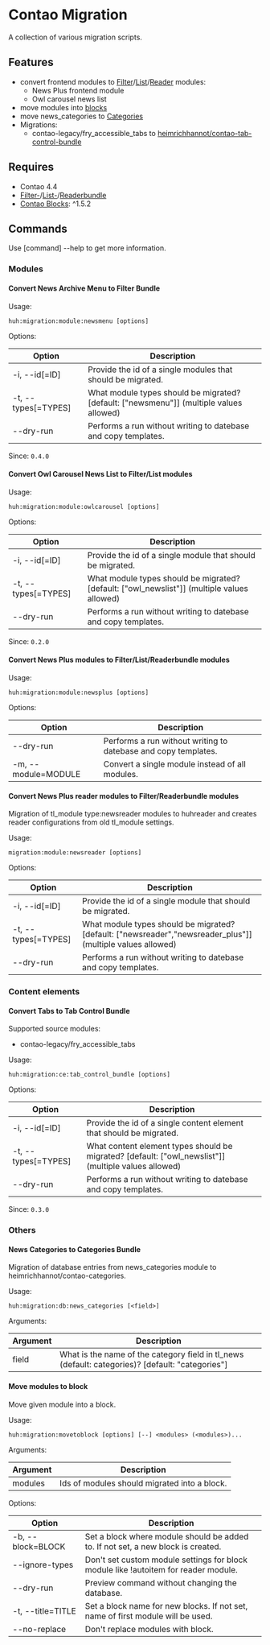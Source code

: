 # Contao Migration

A collection of various migration scripts.

## Features
* convert frontend modules to [Filter](https://github.com/heimrichhannot/contao-filter-bundle)/[List](https://github.com/heimrichhannot/contao-list-bundle)/[Reader](https://github.com/heimrichhannot/contao-reader-bundle) modules:
    * News Plus frontend module
    * Owl carousel news list
* move modules into [blocks](https://github.com/heimrichhannot/contao-blocks)
* move news_categories to [Categories](https://github.com/heimrichhannot/contao-categories-bundle)
* Migrations:
    * contao-legacy/fry_accessible_tabs to [heimrichhannot/contao-tab-control-bundle](https://github.com/heimrichhannot/contao-tab-control-bundle)
    

## Requires

* Contao 4.4
* [Filter-](https://github.com/heimrichhannot/contao-filter-bundle)/[List-](https://github.com/heimrichhannot/contao-list-bundle)/[Readerbundle](https://github.com/heimrichhannot/contao-reader-bundle)
* [Contao Blocks](https://github.com/heimrichhannot/contao-blocks): ^1.5.2



## Commands

Use [command] --help to get more information.


### Modules

#### Convert News Archive Menu to Filter Bundle 

Usage: 
```
huh:migration:module:newsmenu [options]
```

Options:

Option              | Description
--------------------|-----
-i, --id[=ID]       | Provide the id of a single modules that should be migrated.
-t, --types[=TYPES] | What module types should be migrated? [default: ["newsmenu"]] (multiple values allowed)
--dry-run           | Performs a run without writing to datebase and copy templates.

Since: `0.4.0`

#### Convert Owl Carousel News List to Filter/List modules

Usage: 
```
huh:migration:module:owlcarousel [options]
```

Options:

Option              | Description
--------------------|-----
-i, --id[=ID]       | Provide the id of a single module that should be migrated.
-t, --types[=TYPES] | What module types should be migrated? [default: ["owl_newslist"]] (multiple values allowed)
--dry-run           | Performs a run without writing to datebase and copy templates.

Since: `0.2.0`

#### Convert News Plus modules to Filter/List/Readerbundle modules

Usage:
```
huh:migration:module:newsplus [options]
```
  
Options:

Option              | Description
--------------------|-----
--dry-run           | Performs a run without writing to datebase and copy templates.
-m, --module=MODULE | Convert a single module instead of all modules.

#### Convert News Plus reader modules to Filter/Readerbundle modules

Migration of tl_module type:newsreader modules to huhreader and creates reader configurations from old tl_module settings.

Usage:
```
migration:module:newsreader [options]
```

Options:

Option              | Description
--------------------|-----
-i, --id[=ID]       |Provide the id of a single module that should be migrated.
-t, --types[=TYPES] | What module types should be migrated? [default: ["newsreader","newsreader_plus"]] (multiple values allowed)
--dry-run           | Performs a run without writing to datebase and copy templates.



### Content elements

#### Convert Tabs to Tab Control Bundle

Supported source modules:
* contao-legacy/fry_accessible_tabs

Usage: 
```
huh:migration:ce:tab_control_bundle [options]
```

Options:

Option              | Description
--------------------|-----
-i, --id[=ID]       | Provide the id of a single content element that should be migrated.
-t, --types[=TYPES] | What content element types should be migrated? [default: ["owl_newslist"]] (multiple values allowed)
--dry-run           | Performs a run without writing to datebase and copy templates.

Since: `0.3.0`



### Others


#### News Categories to Categories Bundle

Migration of database entries from news_categories module to heimrichhannot/contao-categories.

Usage:
```
huh:migration:db:news_categories [<field>]
```

Arguments:

Argument | Description
---------|------------
  field  | What is the name of the category field in tl_news (default: categories)? [default: "categories"]


#### Move modules to block

Move given module into a block.

Usage:
```
huh:migration:movetoblock [options] [--] <modules> (<modules>)...
```

Arguments:

Argument | Description
---------|------------
modules  |Ids of modules should migrated into a block.

Options:

Option                 | Description
-----------------------|-----
  -b, --block=BLOCK    | Set a block where module should be added to. If not set, a new block is created.
      --ignore-types   | Don't set custom module settings for block module like !autoitem for reader module.
      --dry-run        | Preview command without changing the database.
  -t, --title=TITLE    | Set a block name for new blocks. If not set, name of first module will be used.
      --no-replace     | Don't replace modules with block.